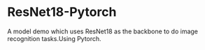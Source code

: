# ResNet18-Pytorch
A model demo which uses ResNet18 as the backbone to do image recognition tasks.Using Pytorch.
